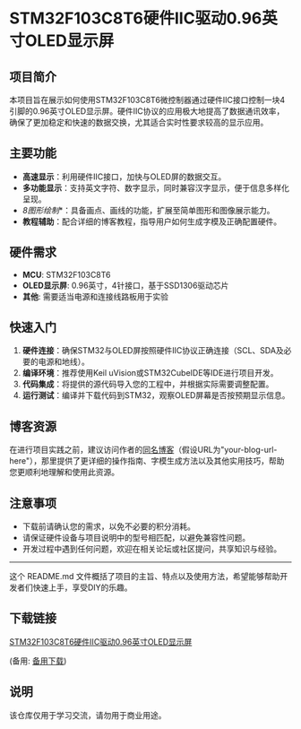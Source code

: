 # STM32F103C8T6硬件IIC驱动0.96英寸OLED显示屏

## 项目简介

本项目旨在展示如何使用STM32F103C8T6微控制器通过硬件IIC接口控制一块4引脚的0.96英寸OLED显示屏。硬件IIC协议的应用极大地提高了数据通讯效率，确保了更加稳定和快速的数据交换，尤其适合实时性要求较高的显示应用。

## 主要功能

- **高速显示**：利用硬件IIC接口，加快与OLED屏的数据交互。
- **多功能显示**：支持英文字符、数字显示，同时兼容汉字显示，便于信息多样化呈现。
- *8图形绘制**：具备画点、画线的功能，扩展至简单图形和图像展示能力。
- **教程辅助**：配合详细的博客教程，指导用户如何生成字模及正确配置硬件。

## 硬件需求

- **MCU**: STM32F103C8T6
- **OLED显示屏**: 0.96英寸，4针接口，基于SSD1306驱动芯片
- **其他**: 需要适当电源和连接线路板用于实验

## 快速入门

1. **硬件连接**：确保STM32与OLED屏按照硬件IIC协议正确连接（SCL、SDA及必要的电源和地线）。
2. **编译环境**：推荐使用Keil uVision或STM32CubeIDE等IDE进行项目开发。
3. **代码集成**：将提供的源代码导入您的工程中，并根据实际需要调整配置。
4. **运行测试**：编译并下载代码到STM32，观察OLED屏幕是否按预期显示信息。

## 博客资源

在进行项目实践之前，建议访问作者的[同名博客](http://your-blog-url-here)（假设URL为"your-blog-url-here"），那里提供了更详细的操作指南、字模生成方法以及其他实用技巧，帮助您更顺利地理解和使用此资源。

## 注意事项

- 下载前请确认您的需求，以免不必要的积分消耗。
- 请保证硬件设备与项目说明中的型号相匹配，以避免兼容性问题。
- 开发过程中遇到任何问题，欢迎在相关论坛或社区提问，共享知识与经验。

---

这个 README.md 文件概括了项目的主旨、特点以及使用方法，希望能够帮助开发者们快速上手，享受DIY的乐趣。

## 下载链接
[STM32F103C8T6硬件IIC驱动0.96英寸OLED显示屏](https://pan.quark.cn/s/1b4c5ea98a12) 

(备用: [备用下载](https://pan.baidu.com/s/1fiJieCE7yvZdpGAviAkGjw?pwd=1234))

## 说明

该仓库仅用于学习交流，请勿用于商业用途。
